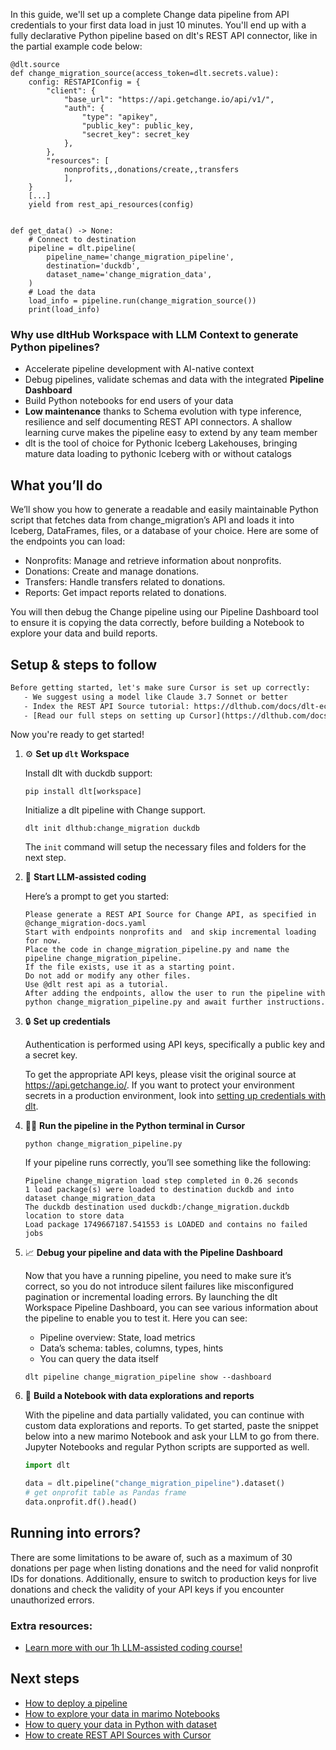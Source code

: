 In this guide, we'll set up a complete Change data pipeline from API credentials to your first data load in just 10 minutes. You'll end up with a fully declarative Python pipeline based on dlt's REST API connector, like in the partial example code below:

```python-outcome
@dlt.source
def change_migration_source(access_token=dlt.secrets.value):
    config: RESTAPIConfig = {
        "client": {
            "base_url": "https://api.getchange.io/api/v1/",
            "auth": {
                "type": "apikey",
                "public_key": public_key,
                "secret_key": secret_key
            },
        },
        "resources": [
            nonprofits,,donations/create,,transfers
            ],
    }
    [...]
    yield from rest_api_resources(config)


def get_data() -> None:
    # Connect to destination
    pipeline = dlt.pipeline(
        pipeline_name='change_migration_pipeline',
        destination='duckdb',
        dataset_name='change_migration_data', 
    )
    # Load the data
    load_info = pipeline.run(change_migration_source())
    print(load_info) 
```

### Why use dltHub Workspace with LLM Context to generate Python pipelines?

- Accelerate pipeline development with AI-native context
- Debug pipelines, validate schemas and data with the integrated **Pipeline Dashboard**
- Build Python notebooks for end users of your data
- **Low maintenance** thanks to Schema evolution with type inference, resilience and self documenting REST API connectors. A shallow learning curve makes the pipeline easy to extend by any team member
- dlt is the tool of choice for Pythonic Iceberg Lakehouses, bringing mature data loading to pythonic Iceberg with or without catalogs

## What you’ll do

We’ll show you how to generate a readable and easily maintainable Python script that fetches data from change_migration’s API and loads it into Iceberg, DataFrames, files, or a database of your choice. Here are some of the endpoints you can load:

- Nonprofits: Manage and retrieve information about nonprofits.
- Donations: Create and manage donations.
- Transfers: Handle transfers related to donations.
- Reports: Get impact reports related to donations.

You will then debug the Change pipeline using our Pipeline Dashboard tool to ensure it is copying the data correctly, before building a Notebook to explore your data and build reports.

## Setup & steps to follow

```default
Before getting started, let's make sure Cursor is set up correctly:
   - We suggest using a model like Claude 3.7 Sonnet or better
   - Index the REST API Source tutorial: https://dlthub.com/docs/dlt-ecosystem/verified-sources/rest_api/ and add it to context as **@dlt rest api**
   - [Read our full steps on setting up Cursor](https://dlthub.com/docs/dlt-ecosystem/llm-tooling/cursor-restapi#23-configuring-cursor-with-documentation)
```

Now you're ready to get started!

1. ⚙️ **Set up `dlt` Workspace**
    
    Install dlt with duckdb support:
    ```shell
    pip install dlt[workspace]
    ```

    Initialize a dlt pipeline with Change support.
    ```shell
    dlt init dlthub:change_migration duckdb
    ```

    The `init` command will setup the necessary files and folders for the next step.
    
2. 🤠 **Start LLM-assisted coding**
    
    Here’s a prompt to get you started:
    
    ```prompt
    Please generate a REST API Source for Change API, as specified in @change_migration-docs.yaml 
    Start with endpoints nonprofits and  and skip incremental loading for now. 
    Place the code in change_migration_pipeline.py and name the pipeline change_migration_pipeline. 
    If the file exists, use it as a starting point. 
    Do not add or modify any other files. 
    Use @dlt rest api as a tutorial. 
    After adding the endpoints, allow the user to run the pipeline with python change_migration_pipeline.py and await further instructions.
    ```

    
3. 🔒 **Set up credentials** 
    
    Authentication is performed using API keys, specifically a public key and a secret key.
    
    To get the appropriate API keys, please visit the original source at https://api.getchange.io/.
    If you want to protect your environment secrets in a production environment, look into [setting up credentials with dlt](https://dlthub.com/docs/walkthroughs/add_credentials).
    
4. 🏃‍♀️ **Run the pipeline in the Python terminal in Cursor**
    
    ```shell
    python change_migration_pipeline.py
    ```
    
    If your pipeline runs correctly, you’ll see something like the following:
    
    ```shell
    Pipeline change_migration load step completed in 0.26 seconds
    1 load package(s) were loaded to destination duckdb and into dataset change_migration_data
    The duckdb destination used duckdb:/change_migration.duckdb location to store data
    Load package 1749667187.541553 is LOADED and contains no failed jobs
    ```
    
5. 📈 **Debug your pipeline and data with the Pipeline Dashboard**

    Now that you have a running pipeline, you need to make sure it’s correct, so you do not introduce silent failures like misconfigured pagination or incremental loading errors. By launching the dlt Workspace Pipeline Dashboard, you can see various information about the pipeline to enable you to test it. Here you can see:
    - Pipeline overview: State, load metrics
    - Data’s schema: tables, columns, types, hints
    - You can query the data itself
    
    ```shell
    dlt pipeline change_migration_pipeline show --dashboard
    ```
    
6. 🐍 **Build a Notebook with data explorations and reports**

    With the pipeline and data partially validated, you can continue with custom data explorations and reports. To get started, paste the snippet below into a new marimo Notebook and ask your LLM to go from there. Jupyter Notebooks and regular Python scripts are supported as well.

    
    ```python
    import dlt

   data = dlt.pipeline("change_migration_pipeline").dataset()
   # get onprofit table as Pandas frame
   data.onprofit.df().head()
    ```

## Running into errors?

There are some limitations to be aware of, such as a maximum of 30 donations per page when listing donations and the need for valid nonprofit IDs for donations. Additionally, ensure to switch to production keys for live donations and check the validity of your API keys if you encounter unauthorized errors.

### Extra resources:

- [Learn more with our 1h LLM-assisted coding course!](https://www.youtube.com/watch?v=GGid70rnJuM)

## Next steps

- [How to deploy a pipeline](https://dlthub.com/docs/walkthroughs/deploy-a-pipeline)
- [How to explore your data in marimo Notebooks](https://dlthub.com/docs/general-usage/dataset-access/marimo)
- [How to query your data in Python with dataset](https://dlthub.com/docs/general-usage/dataset-access/dataset)
- [How to create REST API Sources with Cursor](https://dlthub.com/docs/dlt-ecosystem/llm-tooling/cursor-restapi)